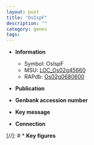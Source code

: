 ```yaml
---
layout: post
title: "OsIspF"
description: ""
category: genes
tags: 
---
```


* **Information**  
    + Symbol: OsIspF  
    + MSU: [LOC_Os02g45660](http://rice.uga.edu/cgi-bin/ORF_infopage.cgi?orf=LOC_Os02g45660)  
    + RAPdb: [Os02g0680600](http://rapdb.dna.affrc.go.jp/viewer/gbrowse_details/irgsp1?name=Os02g0680600)  

* **Publication**  

* **Genbank accession number**  

* **Key message**  

* **Connection**  

[//]: # * **Key figures**  


